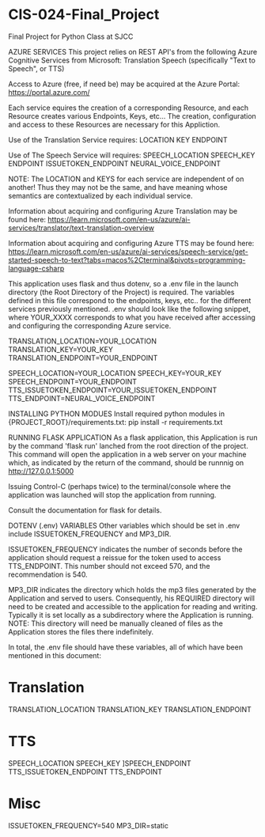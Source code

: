 # CIS-024-Final_Project
Final Project for Python Class at SJCC

AZURE SERVICES
This project relies on REST API's from the following Azure Cognitive Services from Microsoft:
  Translation
  Speech (specifically "Text to Speech", or TTS)

Access to Azure (free, if need be) may be acquired at the Azure Portal:
  https://portal.azure.com/

Each service equires the creation of a corresponding Resource, and each Resource  creates various Endpoints, Keys, etc...  The creation, configuration and access to these Resources are necessary for this Appliction.

Use of the Translation Service requires:
  LOCATION
  KEY
  ENDPOINT

Use of The Speech Service will requires:
  SPEECH_LOCATION
  SPEECH_KEY
  ENDPOINT
  ISSUETOKEN_ENDPOINT
  NEURAL_VOICE_ENDPOINT

NOTE: The LOCATION and KEYS for each service are independent of on another!  Thus they may not be the same, and have meaning whose semantics are contextualized by each individual service.

Information about acquiring and configuring Azure Translation may be found here:
  https://learn.microsoft.com/en-us/azure/ai-services/translator/text-translation-overview

Information about acquiring and configuring Azure TTS may be found here:
  https://learn.microsoft.com/en-us/azure/ai-services/speech-service/get-started-speech-to-text?tabs=macos%2Cterminal&pivots=programming-language-csharp

This application uses flask and thus dotenv, so a .env file in the launch directory (the Root Directory of the Project) is required.  The variables defined in this file correspond to the endpoints, keys, etc.. for the different services previously mentioned.  .env should look like the following snippet, where YOUR_XXXX corresponds to what you have received after accessing and configuring the corresponding Azure service.

TRANSLATION_LOCATION=YOUR_LOCATION
TRANSLATION_KEY=YOUR_KEY
TRANSLATION_ENDPOINT=YOUR_ENDPOINT

SPEECH_LOCATION=YOUR_LOCATION
SPEECH_KEY=YOUR_KEY
SPEECH_ENDPOINT=YOUR_ENDPOINT
TTS_ISSUETOKEN_ENDPOINT=YOUR_ISSUETOKEN_ENDPOINT
TTS_ENDPOINT=NEURAL_VOICE_ENDPOINT

INSTALLING PYTHON MODUES
Install required python modules in {PROJECT_ROOT}/requirements.txt:
  pip install -r requirements.txt

RUNNING FLASK APPLICATION
As a flask application, this Application is run by the command 'flask run' lanched from the root direction of the project.  This command will open the application in a web server on your machine which, as indicated by the return of the command, should be runnnig on http://127.0.0.1:5000

Issuing Control-C (perhaps twice) to the terminal/console where the application was launched will stop the application from running.

Consult the documentation for flask for details.

DOTENV (.env) VARIABLES
Other variables which should be set in .env include ISSUETOKEN_FREQUENCY and MP3_DIR.

ISSUETOKEN_FREQUENCY indicates the number of seconds before the application should request a reissue for the token used to access TTS_ENDPOINT.  This number should not exceed 570, and the recommendation is 540.

MP3_DIR indicates the directory which holds the mp3 files generated by the Application and served to users.  Consequently, his REQUIRED directory will need to be created and accessible to the application for reading and writing.  Typically it is set locally as a subdirectory where the Application is running.  NOTE: This directory will need be manually cleaned of files as the Application stores the files there indefinitely.

In total, the .env file should have these variables, all of which have been mentioned in this document:
# Translation
TRANSLATION_LOCATION
TRANSLATION_KEY
TRANSLATION_ENDPOINT
# TTS
SPEECH_LOCATION
SPEECH_KEY
]SPEECH_ENDPOINT
TTS_ISSUETOKEN_ENDPOINT
TTS_ENDPOINT
# Misc
ISSUETOKEN_FREQUENCY=540
MP3_DIR=static
